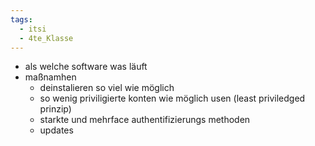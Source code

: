 ```yaml
---
tags:
  - itsi
  - 4te_Klasse
---
```

- als welche software was läuft
- maßnamhen
	- deinstalieren so viel wie möglich
	- so wenig priviligierte konten wie möglich usen (least priviledged prinzip)
	- starkte und mehrface authentifizierungs methoden
	- updates